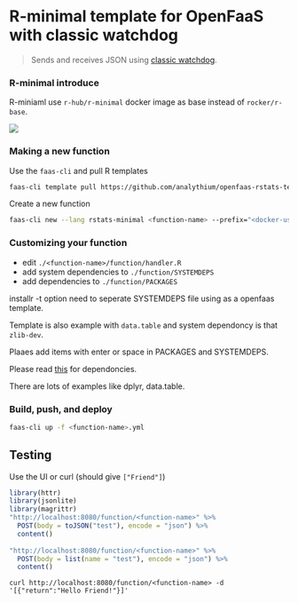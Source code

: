 # R-minimal template for OpenFaaS with classic watchdog

> Sends and receives JSON using
> [classic watchdog](https://github.com/openfaas/faas/tree/master/watchdog).

### R-minimal introduce

R-miniaml use `r-hub/r-minimal` docker image as base instead of `rocker/r-base`.

![](https://user-images.githubusercontent.com/6179259/74970476-c57bb080-5461-11ea-9135-f2b6af97139b.png)

### Making a new function

Use the `faas-cli` and pull R templates

```bash
faas-cli template pull https://github.com/analythium/openfaas-rstats-templates
```

Create a new function

```bash
faas-cli new --lang rstats-minimal <function-name> --prefix="<docker-user>"
```

### Customizing your function

- edit `./<function-name>/function/handler.R`
- add system dependencies to `./function/SYSTEMDEPS`
- add dependencies to `./function/PACKAGES`

installr -t option need to seperate SYSTEMDEPS file using as a openfaas template.

Template is also example with `data.table` and system dependoncy is that `zlib-dev`.

Plaaes add items with enter or space in PACKAGES and SYSTEMDEPS.

Please read [this](https://github.com/r-hub/r-minimal) for dependoncies.

There are lots of examples like dplyr, data.table.

### Build, push, and deploy

```bash
faas-cli up -f <function-name>.yml
```

## Testing

Use the UI or curl (should give `["Friend"]`)

```r
library(httr)
library(jsonlite)
library(magrittr)
"http://localhost:8080/function/<function-name>" %>% 
  POST(body = toJSON("test"), encode = "json") %>% 
  content()
  
"http://localhost:8080/function/<function-name>" %>% 
  POST(body = list(name = "test"), encode = "json") %>% 
  content()
```

```
curl http://localhost:8080/function/<function-name> -d '[{"return":"Hello Friend!"}]'
```
